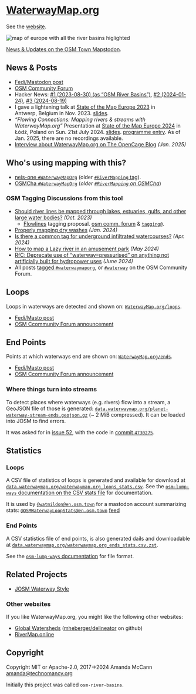 # [WaterwayMap.org](https://waterwaymap.org)

See the [website](https://waterwaymap.org).

![map of europe with all the river basins higlighted](https://waterwaymap.org/img/screenshot.png)

[News & Updates on the OSM Town Mapstodon](https://en.osm.town/@amapanda/tagged/WaterwayMapOrg).

## News & Posts

* [Fedi/Mastodon post](https://en.osm.town/@amapanda/110118513232919061)
* [OSM Community Forum](https://community.openstreetmap.org/t/osm-river-basins-website-to-show-how-are-rivers-in-osm-connected/102655)
* Hacker News: [#1 (2023-08-30) (as “OSM River Basins”)](https://news.ycombinator.com/item?id=37321292), [#2 (2024-01-24)](https://news.ycombinator.com/item?id=39110434), [#3 (2024-08-19)](https://news.ycombinator.com/item?id=41293757)
* I gave a lightening talk at [State of the Map Europe 2023](https://2023.stateofthemap.eu/) in Antwerp, Belgium in Nov. 2023. [slides](https://waterwaymap.org/static/2023-11-sotmeu23-waterway-presentation-lightening-talk.pdf.zst).
* *“Flowing Connections: Mapping rivers & streams with WaterwayMap.org”* Presentation at [State of the Map Europe 2024](https://stateofthemap.eu/) in Łódź, Poland on Sun. 21st July 2024. [slides](https://waterwaymap.org/static/2024-07-21-sotmeu24-waterway-presentation.pdf.zst). [programme entry](https://cfp.openstreetmap.org.pl/state-of-the-map-europe-2024/talk/K8LF7U/). As of Jan. 2025, there are no recordings available.
* [Interview about WaterwayMap.org on The OpenCage Blog](https://blog.opencagedata.com/post/openstreetmap-interview-waterwaymap) _(Jan. 2025)_

## Who's using mapping with this?

* [neis-one `#WaterwayMapOrg`](https://resultmaps.neis-one.org/osm-changesets?comment=WaterwayMapOrg) (older [`#RiverMapping` tag](https://resultmaps.neis-one.org/osm-changesets?comment=RiverMapping)).
* [OSMCha `#WaterwayMapOrg`](https://osmcha.org/?filters=%7B%22metadata%22%3A%5B%7B%22label%22%3A%22hashtags%3D%23WaterwayMapOrg%22%2C%22value%22%3A%22hashtags%3D%23WaterwayMapOrg%22%7D%5D%7D) (_older [`#RiverMapping` on OSMCha](https://osmcha.org/?filters=%7B%22metadata%22%3A%5B%7B%22label%22%3A%22hashtags%3D%23RiverMapping%22%2C%22value%22%3A%22hashtags%3D%23RiverMapping%22%7D%5D%7D)_)

### OSM Tagging Discussions from this tool

* [Should river lines be mapped through lakes, estuaries, gulfs, and other large water bodies?](https://community.openstreetmap.org/t/should-river-lines-be-mapped-through-lakes-estuaries-gulfs-and-other-large-water-bodies/104438) _(Oct. 2023)_
  * [Flowlines](https://wiki.openstreetmap.org/wiki/Proposal:Flowlines) tagging proposal. [osm comm. forum](https://community.openstreetmap.org/t/rfc-feature-proposal-flowlines/117361) & [`tagging@`](https://lists.openstreetmap.org/pipermail/tagging/2024-August/067978.html).
* [Properly mapping dry washes](https://community.openstreetmap.org/t/properly-mapping-dry-washes/108437) _(Jan. 2024)_
* [Is there a common tag for underground infiltrated watercourses?](https://community.openstreetmap.org/t/is-there-a-common-tag-for-underground-infiltrated-watercourses/111558) _(Apr. 2024)_
* [How to map a Lazy river in an amusement park](https://community.openstreetmap.org/t/how-to-map-a-lazy-river-in-an-amusement-park/113429) _(May 2024)_
* [RfC: Deprecate use of “waterway=pressurised” on anything not artificially built for hydropower uses](https://community.openstreetmap.org/t/rfc-deprecate-use-of-waterway-pressurised-on-anything-not-artificially-built-for-hydropower-uses/115222) _(June 2024)_
* All posts [tagged `#waterwaymaporg`](https://community.openstreetmap.org/tag/waterwaymaporg), or [`#waterway`](https://community.openstreetmap.org/tag/waterway) on the OSM Community Forum.

## Loops

Loops in waterways are detected and shown on:
[`WaterwayMap.org/loops`](https://waterwaymap.org/loops).


* [Fedi/Masto post](https://en.osm.town/@amapanda/111658136395447174)
* [OSM Ccommunity Forum announcement](https://community.openstreetmap.org/t/the-wonders-of-early-medieval-fore-abbey-and-osm-river-topology-today-i-e-waterwaymap-org-is-going-around-in-circles/107497)


## End Points

Points at which waterways end are shown on: [`WaterwayMap.org/ends`](https://waterwaymap.org/ends).

* [Fedi/Masto post](https://en.osm.town/@amapanda/111844170704856219)
* [OSM Ccommunity Forum announcement](https://community.openstreetmap.org/t/the-end-of-waterway-map/108632)

### Where things turn into streams

To detect places where waterways (e.g. rivers) flow into a stream, a GeoJSON file of those is generated: [`data.waterwaymap.org/planet-waterway-stream-ends.geojson.gz`](https://data.waterwaymap.org/planet-waterway-stream-ends.geojson.gz) (~ 2 MiB compressed). It can be loaded into JOSM to find errors.

It was asked for in [issue 52](https://github.com/amandasaurus/waterwaymap.org/issues/52), with the code in [commit `4730275`](https://github.com/amandasaurus/waterwaymap.org/commit/4730275509c1655e46a09c3994436403b3bd5ec1).

## Statistics

### Loops

A CSV file of statistics of loops is generated and available for download at
[`data.waterwaymap.org/waterwaymap.org_loops_stats.csv`](
https://data.waterwaymap.org/waterwaymap.org_loops_stats.csv). See the
[`osm-lump-ways` documentation on the CSV stats
file](https://github.com/amandasaurus/osm-lump-ways?tab=readme-ov-file#ends-stats-csv---ends-csv-file-filenamecsv)
for documentation.

It is used by [`@watmildon@en.osm.town`](https://en.osm.town/@watmildon) for a
mastodon account summarizing stats:
[`@OSMWaterwayLoopStats@en.osm.town`](https://en.osm.town/@OSMWaterwayLoopStats)
[feed](https://en.osm.town/@OSMWaterwayLoopStats.rss)

### End Points

A CSV statistics file of end points, is also generated dails and downloadable at
[`data.waterwaymap.org/waterwaymap.org_ends_stats.csv.zst`](https://data.waterwaymap.org/waterwaymap.org_ends_stats.csv.zst).

See the [`osm-lump-ways`
documentation](https://github.com/amandasaurus/osm-lump-ways?tab=readme-ov-file#ends-stats-csv---ends-csv-file-filenamecsv)
for file format.

## Related Projects

* [JOSM Waterway Style](https://josm.openstreetmap.de/wiki/Styles/Waterways)

### Other websites

If you like WaterwayMap.org, you might like the following other websites:

* [Global Watersheds](https://mghydro.com/watersheds/) ([mheberger/delineator](https://github.com/mheberger/delineator) on github)
* [RiverMap.online](https://rivermap.online/)

## Copyright

Copyright MIT or Apache-2.0, 2017→2024 Amanda McCann <amanda@technomancy.org>

Initially this project was called `osm-river-basins`.

